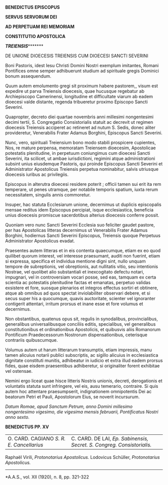 **BENEDICTUS** **EPISCOPUS**

**SERVUS SERVORUM DEI**

**AD PERPETUAM REI MEMORIAM**

**CONSTITUTIO APOSTOLICA**

***TREIENSIS**********

DE UNIONE DIOECESIS TREIENSIS CUM DIOECESI SANCTI SEVERINI

Boni Pastoris, idest Iesu Christi Domini Nostri exemplum imitantes, Romani Pontifices omne semper adhibuerunt studium ad spirituale gregis Dominici bonum assequendum.

Quum autem emolumento gregi sit proximum habere pastorem,, visum est expedire ut parva Treiensis dioecesis, quae hucusque regebatur ab Archiepiscopo Camerinensi, longitudine et difficultate viarum ab eadem dioecesi valde distante, regenda tribueretur proximo Episcopo Sancti Severini.

Quapropter, decreto diei quartae novembris anni millesimi nongentesimi decimi tertii, S. Congregatio Consistorialis statuit ac decrevit ut regimen dioecesis Treiensis acciperet ac retineret ad nutum S. Sedis, donec aliter provideretur, Venerabilis Frater Adamus Borghini, Episcopus Sancti Severini.

Nunc, vero, spirituali Treiensium bono modo stabili prospicere cupientes, Nos, re mature perpensa, memoratam Treiensem dioecesim, Apostolicae potestatis plenitudine, in perpetuum coniungimus cum dioecesi Sancti Severini, ita scilicet, ut ambae iurisdictioni, regimini atque administrationi subsint unius eiusdemque Pastoris, qui proinde Episcopus Sancti Severini et Administrator Apostolicus Treiensis perpetua nominabitur, salvis utriusque dioecesis iuribus ac privilegiis.

Episcopus in alterutra dioecesi residere poterit ; officii tamen sui erit ita rem temperare, ut penes utramque, per notabile temporis spatium, iuxta rerum necessitatem, singulis annis commoretur.

Insuper, hac statuta Ecclesiarum unione, decernimus ut duplicis episcopalis mensae reditus idem Episcopus percipiat, isque ecclesiastica, beneficia unius dioecesis promiscue sacerdotibus alterius dioecesis conferre possit.

Quoniam vero nunc Sancti Severini Ecclesia suo feliciter gaudet pastore, per has Apostolicas litteras decernimus ut Venerabilis Frater Adamus Borghini, hodiernus Sancti Severini Episcopus, Treiensis quoque Perpetuus Administrator Apostolicus evadat.

Praesentes autem litteras et in eis contenta quaecumque, etiam ex eo quod quilibet quorum interest, vel interesse praesumant, auditi non fuerint, etiam si expressa, specifica et individua mentione digni sint, nullo unquam tempore de subreptionis, vel obreptionis, aut nullitatis vitio, seu intentionis Nostrae, vel quolibet alio substantiali et inexcogitato defectu notari, impugnari, vel in controversiam vocari posse, sed eas, tamquam ex certa scientia ac potestatis plenitudine factas et emanatas, perpetuo validas exsistere et fore, suosque plenarios et integros effectus sortiri et obtinere, atque ab omnibus ad quos spectat inviolabiliter observari debere, et si secus super his a quocumque, quavis auctoritate, scienter vel ignoranter contigerit attentari, irritum prorsus et inane esse et fore volumus et decernimus.

Non obstantibus, quatenus opus sit, regulis in synodalibus, provincialibus, generalibus universalibusque conciliis editis, specialibus, vel generalibus constitutionibus et ordinationibus Apostolicis, et quibusvis aliis Romanorum Pontificum Praedecessorum Nostrorum dispensationibus, ceterisque contrariis quibuscumque.

Volumus autem ut harum litterarum transumptis, etiam impressis, manu tamen alicuius notarii publici subscriptis, ac sigillo alicuius in ecclesiastica dignitate constituti munitis, adhibeatur in iudicio et extra illud eadem prorsus fides, quae eisdem praesentibus adhiberetur, si originaliter forent exhibitae vel ostensae.

Nemini ergo liceat quae hisce litteris Nostris unionis, decreti, derogationis et voluntatis statuta sunt infringere, vel eis, ausu temerario, contraire. Si quis autem hoc attentare praesumpserit, indignationem omnipotentis Dei ac beatorum Petri et Pauli, Apostolorum Eius, se noverit incursurum.

*Datum Romae, apud Sanctum Petrum, anno Domini millesimo nongentesimo vigesimo, die vigesima mensis februarii, Pontificatus Nostri anno sexto.*

**BENEDICTUS PP. XV**

|     |     |
| --- | --- |
| O. CARD. CAGIANO *S. R. E. Cancellarius* | C. CARD. DE LAI, *Ep. Sabinensis, Secret. S. Congreg. Consistorialis.* |

Raphaël Virili, *Protonotarius Apostolicus.* Lodovicus Schüller, *Protonotarius Apostolicus.*

* * *

*A.A.S., vol. XII (1920), n. 8, pp. 321-322